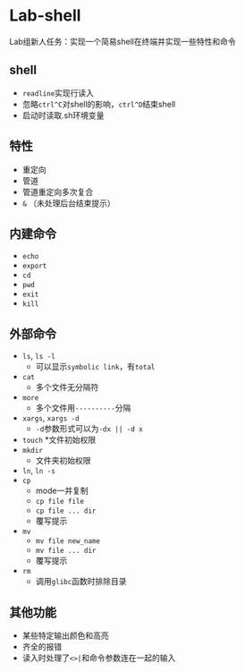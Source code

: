
# Lab-shell
Lab组新人任务：实现一个简易shell在终端并实现一些特性和命令


## shell
 * `readline`实现行读入
 * 忽略`ctrl^C`对shell的影响，`ctrl^D`结束shell
 * 启动时读取.sh环境变量

## 特性
 * 重定向
 * 管道
 * 管道重定向多次复合
 * `&` （未处理后台结束提示）
 
## 内建命令
 * `echo`
 * `export`
 * `cd`
 * `pwd`
 * `exit`
 * `kill`
 
## 外部命令
 * `ls`, `ls -l`
   * 可以显示`symbolic link`，有`total` 
 * `cat`
   * 多个文件无分隔符
 * `more`
   * 多个文件用`----------`分隔
 * `xargs`, `xargs -d`
   * `-d`参数形式可以为`-dx || -d x` 
 * `touch`
   *文件初始权限
 * `mkdir`
   * 文件夹初始权限
 * `ln`, `ln -s`
 * `cp`
   * mode一并复制
   * `cp file file`
   * `cp file ... dir`
   * 覆写提示
 * `mv`
   * `mv file new_name`
   * `mv file ... dir`
   * 覆写提示
 * `rm`
   * 调用`glibc`函数时排除目录
 
## 其他功能 
 * 某些特定输出颜色和高亮
 * 齐全的报错
 * 读入时处理了`<>|`和命令参数连在一起的输入
